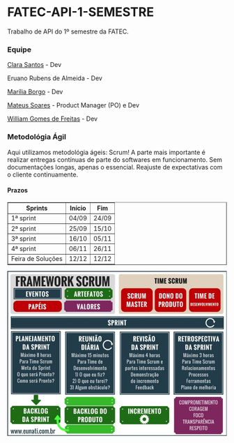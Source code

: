 # FATEC-API-1-SEMESTRE

Trabalho de API do 1º semestre da FATEC.

### Equipe

[Clara Santos](https://github.com/ClaraSantosmf) - Dev

Eruano Rubens de Almeida - Dev

[Marília Borgo](https://github.com/marilia-borgo) - Dev

[Mateus Soares](https://github.com/MateusMSoares) - Product Manager (PO) e Dev

[William Gomes de Freitas](https://github.com/willigfreitas) - Dev

### Metodológia Ágil
<div>
Aqui utilizamos metodológia ágeis: Scrum!
A parte mais importante é realizar entregas contínuas de parte do softwares em funcionamento. Sem documentações longas, apenas o essencial. Reajuste de expectativas com o cliente continuamente.
</div>

#### Prazos

<table border="1 px">
    <tr>
        <th> Sprints </th>
        <th> Início </th>
        <th> Fim </th>
    </tr>
    <tr>
        <td> 1ª sprint </td>
        <td> 04/09 </td>
        <td> 24/09 </td>
    </tr>
    <tr>
        <td> 2ª sprint </td>
        <td> 25/09 </td>
        <td> 15/10 </td>
    </tr>
    <tr>
        <td> 3ª sprint </td>
        <td> 16/10 </td>
        <td> 05/11 </td>
    </tr>
    <tr>
        <td> 4ª sprint </td>
        <td> 06/11 </td>
        <td> 26/11 </td>
    </tr>
    <tr>
        <td> Feira de Soluções </td>
        <td> 12/12 </td>
        <td> 12/12 </td>
    </tr>
</table>

<img src="imgs/scrumjpg">

